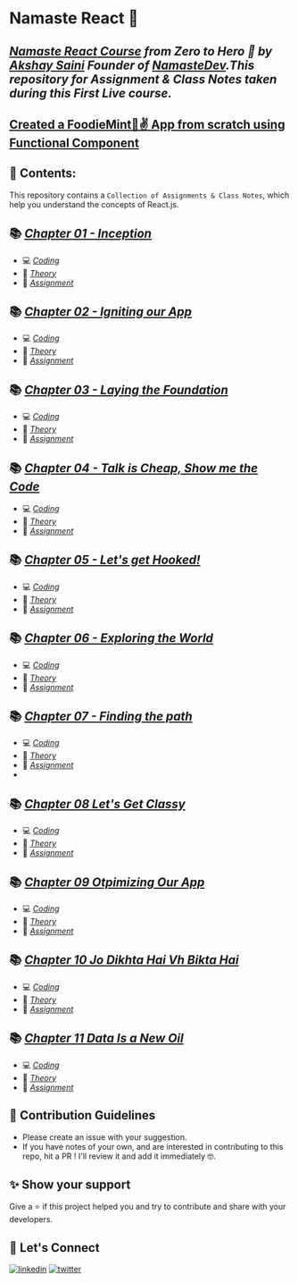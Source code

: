# Namaste React 🙏

## _[Namaste React Course](https://learn.namastedev.com/courses/namaste-react-live) from Zero to Hero 🚀 by [Akshay Saini](https://www.linkedin.com/in/akshaymarch7/) Founder of [NamasteDev](https://courses.namastedev.com/learn/Namaste-React).This repository for Assignment & Class Notes taken during this First Live course._

## [Created a FoodieMint🍥✌️ App from scratch using Functional Component](https://foodiemint.netlify.app/)  

## 🎨 Contents:

This repository contains a `Collection of Assignments & Class Notes`, which help you understand the concepts of React.js.

## 📚 [_Chapter 01 - Inception_](https://github.com/akshadjaiswal/Namaste-React/tree/main/Chapter%2001%20Inception)

- 💻 [_Coding_](https://github.com/akshadjaiswal/Namaste-React/tree/main/Chapter%2001%20Inception/Coding)
- 📖 [_Theory_](https://github.com/akshadjaiswal/Namaste-React/tree/main/Chapter%2001%20Inception/Theory)
- 📖 [_Assignment_](https://github.com/akshadjaiswal/Namaste-React/tree/main/Chapter%2001%20Inception/Theory)

## 📚 [_Chapter 02 - Igniting our App_](https://github.com/akshadjaiswal/Namaste-React/tree/main/Chapter%2002%20igniting%20our%20app)

- 💻 [_Coding_](https://github.com/akshadjaiswal/Namaste-React/tree/main/Chapter%2002%20igniting%20our%20app/Coding)
- 📖 [_Theory_](https://github.com/akshadjaiswal/Namaste-React/tree/main/Chapter%2002%20igniting%20our%20app/Theory)
- 📖 [_Assignment_](https://github.com/akshadjaiswal/Namaste-React/tree/main/Chapter%2002%20igniting%20our%20app/Theory)

## 📚 [_Chapter 03 - Laying the Foundation_](https://github.com/akshadjaiswal/Namaste-React/tree/main/Chapter%2003%20Laying%20the%20foundation)

- 💻 [_Coding_](https://github.com/akshadjaiswal/Namaste-React/tree/main/Chapter%2003%20Laying%20the%20foundation/Coding)
- 📖 [_Theory_](https://github.com/akshadjaiswal/Namaste-React/tree/main/Chapter%2003%20Laying%20the%20foundation/Theory)
- 📖 [_Assignment_](https://github.com/akshadjaiswal/Namaste-React/tree/main/Chapter%2003%20Laying%20the%20foundation/Theory)

## 📚 [_Chapter 04 - Talk is Cheap, Show me the Code_](https://github.com/akshadjaiswal/Namaste-React/tree/main/Chapter%2004%20Talk%20is%20Cheap%2C%20show%20me%20the%20code)

- 💻 [_Coding_](https://github.com/akshadjaiswal/Namaste-React/tree/main/Chapter%2004%20Talk%20is%20Cheap%2C%20show%20me%20the%20code/Coding)
- 📖 [_Theory_](https://github.com/akshadjaiswal/Namaste-React/tree/main/Chapter%2004%20Talk%20is%20Cheap%2C%20show%20me%20the%20code/Theory)
- 📖 [_Assignment_](https://github.com/akshadjaiswal/Namaste-React/blob/main/Chapter%2004%20Talk%20is%20Cheap%2C%20show%20me%20the%20code/Theory/Assignment.md)

## 📚 [_Chapter 05 - Let's get Hooked!_](https://github.com/akshadjaiswal/Namaste-React/tree/main/Chapter%2005%20%20%20Let's%20get%20Hooked)

- 💻 [_Coding_](https://github.com/akshadjaiswal/Namaste-React/tree/main/Chapter%2005%20%20%20Let's%20get%20Hooked/Coding)
- 📖 [_Theory_](https://github.com/akshadjaiswal/Namaste-React/tree/main/Chapter%2005%20%20%20Let's%20get%20Hooked/Theory)
- 📖 [_Assignment_](https://github.com/akshadjaiswal/Namaste-React/blob/main/Chapter%2005%20%20%20Let's%20get%20Hooked/Theory/Assignment.md)

## 📚 [_Chapter 06 - Exploring the World_](https://github.com/akshadjaiswal/Namaste-React/tree/main/Chapter%2006%20Exploring%20the%20world)
  
- 💻 [_Coding_](https://github.com/akshadjaiswal/Namaste-React/tree/main/Chapter%2006%20Exploring%20the%20world/Coding)
- 📖 [_Theory_](https://github.com/akshadjaiswal/Namaste-React/tree/main/Chapter%2006%20Exploring%20the%20world/Theory)
- 📖 [_Assignment_](https://github.com/akshadjaiswal/Namaste-React/blob/main/Chapter%2006%20Exploring%20the%20world/Theory/Assignment.md)

## 📚 [_Chapter 07 - Finding the path_](https://github.com/akshadjaiswal/Namaste-React/tree/main/Chapter%2007%20Finding%20the%20path)

- 💻 [_Coding_](https://github.com/akshadjaiswal/Namaste-React/tree/main/Chapter%2007%20Finding%20the%20path/Coding)
- 📖 [_Theory_](https://github.com/akshadjaiswal/Namaste-React/tree/main/Chapter%2007%20Finding%20the%20path/Theory)
- 📖 [_Assignment_](https://github.com/akshadjaiswal/Namaste-React/blob/main/Chapter%2007%20Finding%20the%20path/Theory/Assignment.md)
-

## 📚 [_Chapter 08 Let's Get Classy_](https://github.com/akshadjaiswal/Namaste-React/tree/main/Chapter%2008%20Let's%20Get%20Classy)

- 💻 [_Coding_](https://github.com/akshadjaiswal/Namaste-React/tree/main/Chapter%2008%20Let's%20Get%20Classy/Coding)
- 📖 [_Theory_](https://github.com/akshadjaiswal/Namaste-React/tree/main/Chapter%2008%20Let's%20Get%20Classy/Theory)
- 📖 [_Assignment_](https://github.com/akshadjaiswal/Namaste-React/blob/main/Chapter%2008%20Let's%20Get%20Classy/Theory/Assignment.md)
  
## 📚 [_Chapter 09 Otpimizing Our App_](https://github.com/akshadjaiswal/Namaste-React/tree/main/Chapter%2009%20Optimizing%20Our%20App)

- 💻 [_Coding_](https://github.com/akshadjaiswal/Namaste-React/tree/main/Chapter%2009%20Optimizing%20Our%20App/Coding)
- 📖 [_Theory_](https://github.com/akshadjaiswal/Namaste-React/tree/main/Chapter%2009%20Optimizing%20Our%20App/Theory)
- 📖 [_Assignment_](https://github.com/akshadjaiswal/Namaste-React/tree/main/Chapter%2009%20Optimizing%20Our%20App/Theory/Assignment.md)

## 📚 [_Chapter 10 Jo Dikhta Hai Vh Bikta Hai_](https://github.com/akshadjaiswal/Namaste-React/tree/main/Chapter%2010%20Jo%20Dikhta%20Hai%2C%20Vh%20Bikta%20Hai)

- 💻 [_Coding_](https://github.com/akshadjaiswal/Namaste-React/tree/main/Chapter%2010%20Jo%20Dikhta%20Hai%2C%20Vh%20Bikta%20Hai/Coding)
- 📖 [_Theory_](https://github.com/akshadjaiswal/Namaste-React/tree/main/Chapter%2010%20Jo%20Dikhta%20Hai%2C%20Vh%20Bikta%20Hai/Theory)
- 📖 [_Assignment_](https://github.com/akshadjaiswal/Namaste-React/tree/main/Chapter%2010%20Jo%20Dikhta%20Hai%2C%20Vh%20Bikta%20Hai/Theory/Assignment.md)
  
## 📚 [_Chapter 11 Data Is a New Oil_](https://github.com/akshadjaiswal/Namaste-React/tree/main/Chapter%2011%20%20Data%20Is%20The%20New%20Oil)

- 💻 [_Coding_](https://github.com/akshadjaiswal/Namaste-React/tree/main/Chapter%2011%20%20Data%20Is%20The%20New%20Oil/Coding)
- 📖 [_Theory_](https://github.com/akshadjaiswal/Namaste-React/tree/main/Chapter%2011%20%20Data%20Is%20The%20New%20Oil/Theory)
- 📖 [_Assignment_](https://github.com/akshadjaiswal/Namaste-React/blob/main/Chapter%2011%20%20Data%20Is%20The%20New%20Oil/Theory/Assignment.md)
  
## 🤝 Contribution Guidelines

- Please create an issue with your suggestion.
- If you have notes of your own, and are interested in contributing to this repo, hit a PR ! I'll review it and add it immediately 🤓.

## ✨ Show your support

Give a ⭐️ if this project helped you and try to contribute and share with your developers.

## 🔗 Let's Connect

[![linkedin](https://img.shields.io/badge/LinkedIn-0077B5?style=for-the-badge&logo=linkedin&logoColor=white)](https://www.linkedin.com/in/akshadsantoshjaiswal)
[![twitter](https://img.shields.io/badge/Twitter-1DA1F2?style=for-the-badge&logo=twitter&logoColor=white)](https://twitter.com/akshad_999)
